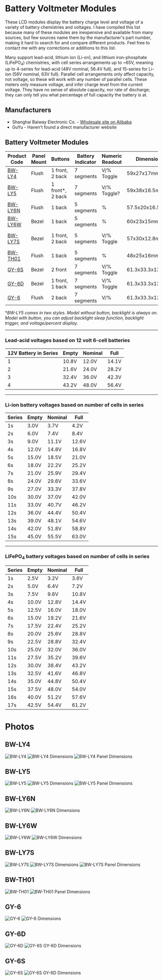 Battery Voltmeter Modules
===
These LCD modules display the battery charge level and voltage of a variety of battery chemistries and voltages. I have compiled this list because many of these modules are inexpensive and available from many sources, but few sources name them by the manufacturer's part number, making it hard to search for and compare different products. Feel free to contact me with any corrections or additions to this list.

Many support lead-acid, lithium ion (Li-on), and lithium iron-phosphate (LiFePO<sub>4</sub>) chemistries, with cell series arrangements up to ~65V, meaning up to 4-series for lead-acid (48V nominal, 56.4V full), and 15-series for Li-ion (56V nominal, 63V full). Parallel cell arrangements only affect capacity, not voltage, so these will work with any number of parallel cells. These meters only measure voltage, and infer charge level from the current voltage. They have no sense of absolute capacity, nor rate of discharge; they can only tell you what percentage of full capacity the battery is at.

## Manufacturers
- Shanghai Baiway Electronic Co. - [Wholesale site on Alibaba](https://baiway.en.alibaba.com/)
- GuYu - Haven't found a direct manufacturer website
## Battery Voltmeter Modules
| Product Code | Panel Mount | Buttons | Battery Indicator| Numeric Readout | Dimensions | Sleep |
|--|--|--|--|--|--|--|
| [BW-LY4](https://www.alibaba.com/product-detail/BW-LY4-12V-24V-36V-48V_60746057759.html) | Flush | 1 front, 2 back | 7 segments | V/% Toggle | 59x27x17mm | Off after 10s, probably |
| [BW-LY5](https://www.alibaba.com/product-detail/BW-LY5-12V-24V-36V-48V_60744527128.html) | Flush | 1 front*, 2 back | 7 segments | V/% Toggle? | 59x38x16.5mm | Configurable* |
| [BW-LY6N](https://www.alibaba.com/product-detail/BW-LY6N-battery-indicator-battery-level_60607201435.html) | Flush | 1 back | 5 segments | % | 57.5x20x16.5mm | Always on |
| [BW-LY6W](https://www.alibaba.com/product-detail/BW-LY6W-12V-24V-battery-monitor_60606812103.html) | Bezel | 1 back | 5 segments | % | 60x23x15mm | Always on |
| [BW-LY7S](https://www.alibaba.com/product-detail/BW-LY7S-12V-24V-36V-48V_60746399433.html) | Bezel | 1 front, 2 back | 5 segments | V/% Toggle | 57x30x12.8mm | Configurable: Always On / Off after 10s |
| [BW-TH01](https://www.alibaba.com/product-detail/BW-TH01-12V-24V-36V-48V_60777356053.html) | Flush | 1 back | 5 segments | % | 48x25x16mm | ??? |
| [GY-6S](https://www.aliexpress.com/item/32869769105.html) | Bezel | 2 front | 7 segments | V/% Toggle | 61.3x33.3x13.5mm |
| [GY-6D](https://www.aliexpress.com/item/32870256190.html) | Bezel | 1 front, 1 back | 7 segments | V/% Toggle | 61.3x33.3x13.5mm |
| [GY-6](https://www.banggood.com/GY-6-Y6-12V-24V-36V-48V-Lead-Acid-Battery-2-15S-Lithium-Battery-Universal-Adjustable-6-65V-Green-Screen-Waterproof-LCD-Capacity-Display-Board-Indicator-Digital-Voltmeter-p-1231917.html?cur_warehouse=CN) | Flush | 2 back | 7 segments | V/% | 61.3x33.3x13.5mm |

**BW-LY5 comes in two styles. Model without button, backlight is always on. Model with button, you can adjust backlight sleep function, backlight trigger, and voltage/percent display.*

---
### Lead-acid voltages based on 12 volt 6-cell batteries

| 12V Battery in Series | Empty | Nominal | Full
|--|--|--|--|
1 | 10.8V | 12.0V | 14.1V
2 | 21.6V | 24.0V | 28.2V
3 | 32.4V | 36.0V | 42.3V
4 | 43.2V | 48.0V | 56.4V

---
### Li-ion battery voltages based on number of cells in series

| Series | Empty | Nominal | Full |
|--|--|--|--|
| 1s | 3.0V | 3.7V | 4.2V |
| 2s | 6.0V | 7.4V | 8.4V |
| 3s | 9.0V | 11.1V | 12.6V |
| 4s | 12.0V | 14.8V | 16.8V |
| 5s | 15.0V | 18.5V | 21.0V |
| 6s | 18.0V | 22.2V | 25.2V |
| 7s | 21.0V | 25.9V | 29.4V |
| 8s | 24.0V | 29.6V | 33.6V |
| 9s | 27.0V | 33.3V | 37.8V |
| 10s | 30.0V | 37.0V | 42.0V |
| 11s | 33.0V | 40.7V | 46.2V |
| 12s | 36.0V | 44.4V | 50.4V |
| 13s | 39.0V | 48.1V | 54.6V |
| 14s | 42.0V | 51.8V | 58.8V |
| 15s | 45.0V | 55.5V | 63.0V |

---
### LiFePO<sub>4</sub> battery voltages based on number of cells in series

| Series | Empty | Nominal | Full
|--|--|--|--|
| 1s | 2.5V | 3.2V | 3.6V |
| 2s | 5.0V | 6.4V | 7.2V |
| 3s | 7.5V | 9.6V | 10.8V |
| 4s | 10.0V | 12.8V | 14.4V |
| 5s | 12.5V | 16.0V | 18.0V |
| 6s | 15.0V | 19.2V | 21.6V |
| 7s | 17.5V | 22.4V | 25.2V |
| 8s | 20.0V | 25.6V | 28.8V |
| 9s | 22.5V | 28.8V | 32.4V |
| 10s | 25.0V | 32.0V | 36.0V |
| 11s | 27.5V | 35.2V | 39.6V |
| 12s | 30.0V | 38.4V | 43.2V |
| 13s | 32.5V | 41.6V | 46.8V |
| 14s | 35.0V | 44.8V | 50.4V |
| 15s | 37.5V | 48.0V | 54.0V |
| 16s | 40.0V | 51.2V | 57.6V |
| 17s | 42.5V | 54.4V | 61.2V |


Photos
===

## BW-LY4
![BW-LY4][BW-LY4]
![BW-LY4 Dimensions][BW-LY4 Dimensions]
![BW-LY4 Panel Dimensions][BW-LY4 Panel Dimensions]

## BW-LY5
![BW-LY5][BW-LY5]
![BW-LY5 Dimensions][BW-LY5 Dimensions]
![BW-LY5 Panel Dimensions][BW-LY5 Panel Dimensions]

## BW-LY6N
![BW-LY6N][BW-LY6N]
![BW-LY6N Dimensions][BW-LY6N Dimensions]

## BW-LY6W
![BW-LY6W][BW-LY6W]
![BW-LY6W Dimensions][BW-LY6W Dimensions]

## BW-LY7S
![BW-LY7S][BW-LY7S]
![BW-LY7S Dimensions][BW-LY7S Dimensions]
![BW-LY7S Panel Dimensions][BW-LY7S Panel Dimensions]

## BW-TH01
![BW-TH01][BW-TH01]
![BW-TH01 Panel Dimensions][BW-TH01 Panel Dimensions]

## GY-6
![GY-6][GY-6]
![GY-6 Dimensions][GY-6 Dimensions]

## GY-6D
![GY-6D][GY-6D]
![GY-6S GY-6D Dimensions][GY-6S GY-6D Dimensions]

## GY-6S
![GY-6S][GY-6S]
![GY-6S GY-6D Dimensions][GY-6S GY-6D Dimensions]



[BW-LY4]:	photos/BW-LY4.jpg "BW-LY4"
[BW-LY4 Dimensions]:	photos/BW-LY4&#32;Dimensions.jpg "BW-LY4 Dimensions"
[BW-LY4 Panel Dimensions]:	photos/BW-LY4&#32;Panel&#32;Dimensions.jpg "BW-LY4 Panel Dimensions"
[BW-LY5]:	photos/BW-LY5.jpg "BW-LY5"
[BW-LY5 Dimensions]:	photos/BW-LY5&#32;Dimensions.jpg "BW-LY5 Dimensions"
[BW-LY5 Panel Dimensions]:	photos/BW-LY5&#32;Panel&#32;Dimensions.jpg "BW-LY5 Panel Dimensions"
[BW-LY6N]:	photos/BW-LY6N.jpg "BW-LY6N"
[BW-LY6N Dimensions]:	photos/BW-LY6N&#32;Dimensions.jpg "BW-LY6N Dimensions"
[BW-LY6W]:	photos/BW-LY6W.jpg "BW-LY6W"
[BW-LY6W Dimensions]:	photos/BW-LY6W&#32;Dimensions.jpg "BW-LY6W Dimensions"
[BW-LY7S]:	photos/BW-LY7S.jpg "BW-LY7S"
[BW-LY7S Dimensions]:	photos/BW-LY7S&#32;Dimensions.jpg "BW-LY7S Dimensions"
[BW-LY7S Panel Dimensions]:	photos/BW-LY7S&#32;Panel&#32;Dimensions.jpg "BW-LY7S Panel Dimensions"
[BW-TH01]:	photos/BW-TH01.jpg "BW-TH01"
[BW-TH01 Panel Dimensions]:	photos/BW-TH01&#32;Panel&#32;Dimensions.jpg "BW-TH01 Panel Dimensions"
[GY-6]:	photos/GY-6.jpg "GY-6"
[GY-6 Dimensions]:	photos/GY-6&#32;Dimensions.jpg "GY-6 Dimensions"
[GY-6D]:	photos/GY-6D.jpg "GY-6D"
[GY-6S]:	photos/GY-6S.jpg "GY-6S"
[GY-6S GY-6D Dimensions]:	photos/GY-6S&#32;GY-6D&#32;Dimensions.jpg "GY-6S GY-6D Dimensions"
